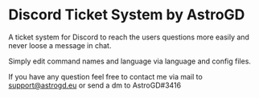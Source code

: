 # Discord Ticket System by AstroGD
A ticket system for Discord to reach the users questions more easily and never loose a message in chat.

Simply edit command names and language via language and config files.

If you have any question feel free to contact me via mail to support@astrogd.eu or send a dm to AstroGD#3416
